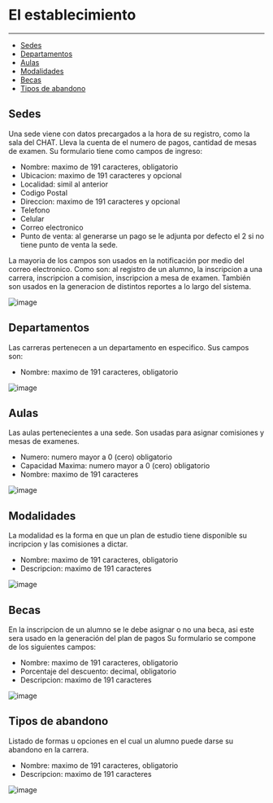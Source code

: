 # El establecimiento

---

- [Sedes](#sedes)
- [Departamentos](#departamentos)
- [Aulas](#aulas)
- [Modalidades](#modalidades)
- [Becas](#becas)
- [Tipos de abandono](#tipos_abandono)

<a name="sedes"></a>
## Sedes

Una sede viene con datos precargados a la hora de su registro, como la sala del CHAT. Lleva la cuenta de el numero de pagos, cantidad de mesas de examen.
Su formulario tiene como campos de ingreso:
- Nombre: maximo de 191 caracteres, obligatorio
- Ubicacion: maximo de 191 caracteres y opcional
- Localidad: simil al anterior
- Codigo Postal
- Direccion: maximo de 191 caracteres y opcional
- Telefono
- Celular
- Correo electronico
- Punto de venta: al generarse un pago se le adjunta por defecto el 2 si no tiene punto de venta la sede.

La mayoria de los campos son usados en la notificación por medio del correo electronico. Como son: al registro de un alumno, la inscripcion a una carrera, inscripcion a comision, inscripcion a mesa de examen.
También son usados en la generacion de distintos reportes a lo largo del sistema.

![image](/imagenes/documentacion/formulario_sede.png)

<a name="departamentos"></a>
## Departamentos

Las carreras pertenecen a un departamento en especifico. Sus campos son:
- Nombre: maximo de 191 caracteres, obligatorio

![image](/imagenes/documentacion/formulario_departamento.png)

<a name="aulas"></a>
## Aulas

Las aulas pertenecientes a una sede. Son usadas para asignar comisiones y mesas de examenes.
- Numero: numero mayor a 0 (cero) obligatorio
- Capacidad Maxima: numero mayor a 0 (cero) obligatorio
- Nombre: maximo de 191 caracteres

![image](/imagenes/documentacion/formulario_aula.png)

<a name="modalidades"></a>
## Modalidades
La modalidad es la forma en que un plan de estudio tiene disponible su incripcion y las comisiones a dictar.
- Nombre: maximo de 191 caracteres, obligatorio
- Descripcion: maximo de 191 caracteres

![image](/imagenes/documentacion/formulario_modalidad.png)

<a name="becas"></a>
## Becas
En la inscripcion de un alumno se le debe asignar o no una beca, asi este sera usado en la generación del plan de pagos
Su formulario se compone de los siguientes campos:
- Nombre: maximo de 191 caracteres, obligatorio
- Porcentaje del descuento: decimal, obligatorio
- Descripcion: maximo de 191 caracteres

![image](/imagenes/documentacion/formulario_beca.png)

<a name="tipos_abandono"></a>
## Tipos de abandono
Listado de formas u opciones en el cual un alumno puede darse su abandono en la carrera.
- Nombre: maximo de 191 caracteres, obligatorio
- Descripcion: maximo de 191 caracteres

![image](/imagenes/documentacion/formulario_tipo_abandono.png)
